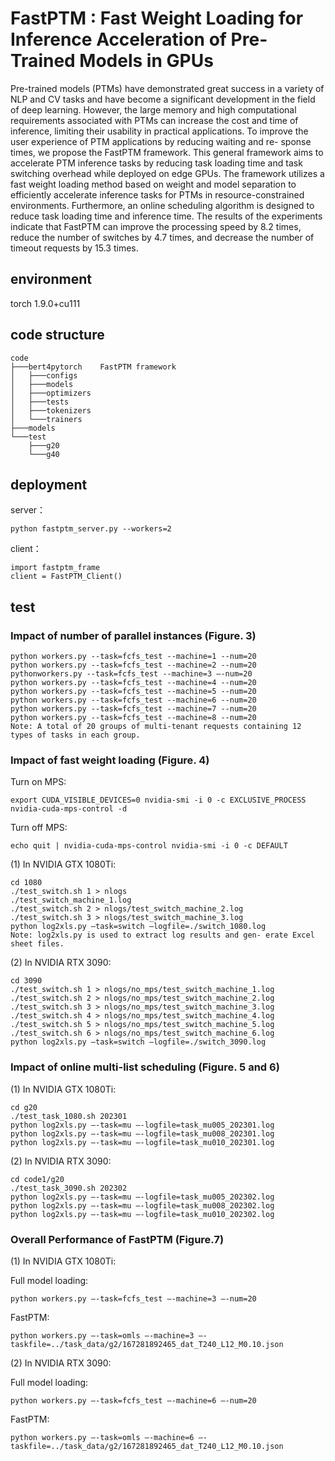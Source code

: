 # FastPTM : Fast Weight Loading for Inference Acceleration of Pre-Trained Models in GPUs
Pre-trained models (PTMs) have demonstrated great success in a variety of NLP and CV tasks and have become a significant development in the field of deep learning. However, the large memory and high computational requirements associated with PTMs can increase the cost and time of inference, limiting their usability in practical applications. To improve the user experience of PTM applications by reducing waiting and re- sponse times, we propose the FastPTM framework. This general framework aims to accelerate PTM inference tasks by reducing task loading time and task switching overhead while deployed on edge GPUs. The framework utilizes a fast weight loading method based on weight and model separation to efficiently accelerate inference tasks for PTMs in resource-constrained environments. Furthermore, an online scheduling algorithm is designed to reduce task loading time and inference time. The results of the experiments indicate that FastPTM can improve the processing speed by 8.2 times, reduce the number of switches by 4.7 times, and decrease the number of timeout requests by 15.3 times.

## environment
torch 1.9.0+cu111

## code structure

```
code
├───bert4pytorch    FastPTM framework
│   ├───configs
│   ├───models
│   ├───optimizers
│   ├───tests
│   ├───tokenizers
│   └───trainers
├───models
└───test
    ├───g20
    └───g40
```

## deployment

server：
```
python fastptm_server.py --workers=2
```

client：
```
import fastptm_frame
client = FastPTM_Client()
```

## test

### Impact of number of parallel instances (Figure. 3)
```
python workers.py --task=fcfs_test --machine=1 --num=20
python workers.py --task=fcfs_test --machine=2 --num=20
pythonworkers.py --task=fcfs_test --machine=3 –-num=20
python workers.py --task=fcfs_test --machine=4 --num=20
python workers.py --task=fcfs_test --machine=5 --num=20
python workers.py --task=fcfs_test --machine=6 --num=20
python workers.py --task=fcfs_test --machine=7 --num=20
python workers.py --task=fcfs_test --machine=8 --num=20
Note: A total of 20 groups of multi-tenant requests containing 12 types of tasks in each group.
```

### Impact of fast weight loading (Figure. 4)
  
Turn on MPS:
``` 
export CUDA_VISIBLE_DEVICES=0 nvidia-smi -i 0 -c EXCLUSIVE_PROCESS nvidia-cuda-mps-control -d
``` 
Turn off MPS:
``` 
echo quit | nvidia-cuda-mps-control nvidia-smi -i 0 -c DEFAULT
```
(1) In NVIDIA GTX 1080Ti:
```
cd 1080
./test_switch.sh 1 > nlogs
./test_switch_machine_1.log
./test_switch.sh 2 > nlogs/test_switch_machine_2.log
./test_switch.sh 3 > nlogs/test_switch_machine_3.log
python log2xls.py –task=switch –logfile=./switch_1080.log
Note: log2xls.py is used to extract log results and gen- erate Excel sheet files.
```
(2) In NVIDIA RTX 3090:
```
cd 3090
./test_switch.sh 1 > nlogs/no_mps/test_switch_machine_1.log
./test_switch.sh 2 > nlogs/no_mps/test_switch_machine_2.log
./test_switch.sh 3 > nlogs/no_mps/test_switch_machine_3.log
./test_switch.sh 4 > nlogs/no_mps/test_switch_machine_4.log
./test_switch.sh 5 > nlogs/no_mps/test_switch_machine_5.log
./test_switch.sh 6 > nlogs/no_mps/test_switch_machine_6.log
python log2xls.py –task=switch –logfile=./switch_3090.log
```

### Impact of online multi-list scheduling (Figure. 5 and 6)

(1) In NVIDIA GTX 1080Ti:
```
cd g20
./test_task_1080.sh 202301
python log2xls.py –-task=mu –-logfile=task_mu005_202301.log
python log2xls.py –-task=mu –-logfile=task_mu008_202301.log
python log2xls.py –-task=mu –-logfile=task_mu010_202301.log
```

(2) In NVIDIA RTX 3090:

```
cd code1/g20
./test_task_3090.sh 202302
python log2xls.py –-task=mu –-logfile=task_mu005_202302.log
python log2xls.py –-task=mu –-logfile=task_mu008_202302.log
python log2xls.py –-task=mu –-logfile=task_mu010_202302.log
```
### Overall Performance of FastPTM (Figure.7)

(1) In NVIDIA GTX 1080Ti:

Full model loading:
```
python workers.py –-task=fcfs_test –-machine=3 –-num=20
```

FastPTM:
```
python workers.py –-task=omls –-machine=3 –-taskfile=../task_data/g2/167281892465_dat_T240_L12_M0.10.json
```

(2) In NVIDIA RTX 3090:

Full model loading:
```
python workers.py –-task=fcfs_test –-machine=6 –-num=20
```

FastPTM:
```
python workers.py –-task=omls –-machine=6 –-taskfile=../task_data/g2/167281892465_dat_T240_L12_M0.10.json
```
